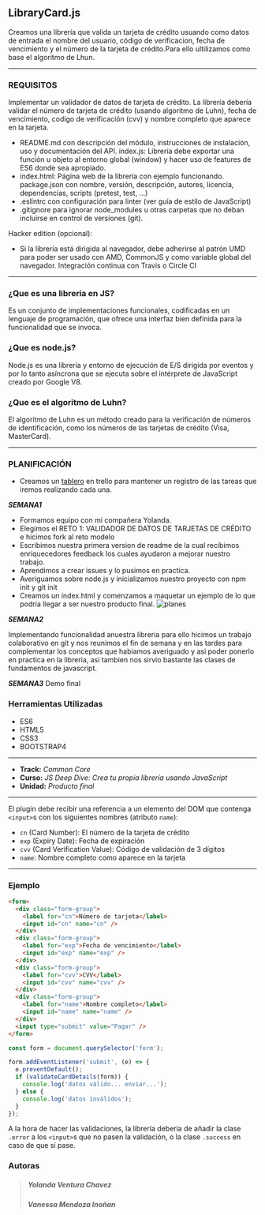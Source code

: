 ## LibraryCard.js

Creamos una librería que valida un tarjeta de crédito usuando como datos de entrada el nombre del usuario, código de verificacion, fecha de vencimiento y el número de la tarjeta de crédito.Para ello ultilizamos como base el algoritmo de Lhun.
___

### REQUISITOS
Implementar un validador de datos de tarjeta de crédito. La librería debería validar el número de tarjeta de crédito (usando algoritmo de Luhn), fecha de vencimiento, codigo de verificación (cvv) y nombre completo que aparece en la tarjeta.

+ README.md con descripción del módulo, instrucciones de instalación, uso y documentación del API.
index.js: Librería debe exportar una función u objeto al entorno global (window) y hacer uso de features de ES6 donde sea apropiado.
+ index.html: Página web de la librería con ejemplo funcionando.
package.json con nombre, versión, descripción, autores, licencia, dependencias, scripts (pretest, test, ...)
+ .eslintrc con configuración para linter (ver guía de estilo de JavaScript)
+ .gitignore para ignorar node_modules u otras carpetas que no deban incluirse en control de versiones (git).

Hacker edition (opcional):

+ Si la librería está dirigida al navegador, debe adherirse al patrón UMD para poder ser usado con AMD, CommonJS y como variable global del navegador.
Integración continua con Travis o Circle CI

___

### ¿Que es una libreria en JS?
Es un conjunto de implementaciones funcionales, codificadas en un lenguaje de programación, que ofrece una interfaz bien definida para la funcionalidad que se invoca.

### ¿Que es node.js?
Node.js es una librería y entorno de ejecución de E/S dirigida por eventos y por lo tanto asíncrona que se ejecuta sobre el intérprete de JavaScript creado por Google V8.

### ¿Que es el algoritmo de Luhn?
El algoritmo de Luhn es un método creado para la verificación de números de identificación, como los números de las tarjetas de crédito (Visa, MasterCard).

___

### PLANIFICACIÓN

+ Creamos un [tablero][trello] en trello para mantener un registro de las tareas que iremos realizando cada una.

 ___**SEMANA1**___
 
  + Formamos equipo con mi compañera Yolanda.
  + Elegimos el RETO 1: VALIDADOR DE DATOS DE TARJETAS DE CRÉDITO e hicimos fork al reto modelo
  + Escribimos nuestra primera version de readme de la cual recibimos enriquecedores feedback los cuales ayudaron a mejorar nuestro         trabajo.
  + Aprendimos a crear issues y lo pusimos en practica.
  + Averiguamos sobre node.js y inicializamos nuestro proyecto con npm init y git init
  + Creamos un index.html y comenzamos a maquetar un ejemplo de lo que podria llegar a ser nuestro producto final.
    ![planes](public/assets/img/1.png)
  
  ___**SEMANA2**___
  
  Implementando funcionalidad anuestra libreria para ello hicimos un trabajo colaborativo en git y nos reunimos el fin de semana y en     las tardes para complementar los conceptos que habiamos averiguado y asi poder ponerlo en practica en la libreria, asi tambien nos       sirvio bastante las clases de fundamentos de javascript.
  
  ___**SEMANA3**___
   Demo final
  
  
### Herramientas Utilizadas

+ ES6
+ HTML5
+ CSS3
+ BOOTSTRAP4
___


[trello]: https://trello.com/b/jyHMZGsC/plan-de-accion-libreria-validar-tarjeta
* **Track:** _Common Core_
* **Curso:** _JS Deep Dive: Crea tu propia librería usando JavaScript_
* **Unidad:** _Producto final_

***

El plugin debe recibir una referencia a un elemento del DOM que contenga
`<input>`s con los siguientes nombres (atributo `name`):

* `cn` (Card Number): El número de la tarjeta de crédito
* `exp` (Expiry Date): Fecha de expiración
* `cvv` (Card Verification Value): Código de validación de 3 dígitos
* `name`: Nombre completo como aparece en la tarjeta

___

### Ejemplo

```html
<form>
  <div class="form-group">
    <label for="cn">Número de tarjeta</label>
    <input id="cn" name="cn" />
  </div>
  <div class="form-group">
    <label for="exp">Fecha de vencimiento</label>
    <input id="exp" name="exp" />
  </div>
  <div class="form-group">
    <label for="cvv">CVV</label>
    <input id="cvv" name="cvv" />
  </div>
  <div class="form-group">
    <label for="name">Nombre completo</label>
    <input id="name" name="name" />
  </div>
  <input type="submit" value="Pagar" />
</form>
```

```js
const form = document.querySelector('form');

form.addEventListener('submit', (e) => {
  e.preventDefault();
  if (validateCardDetails(form)) {
    console.log('datos válido... enviar...');
  } else {
    console.log('datos inválidos');
  }
});
```

A la hora de hacer las validaciones, la librería debería de añadir la clase
`.error` a los `<input>`s que no pasen la validación, o la clase `.success`
en caso de que sí pase.

### **Autoras**

>##### Yolanda Ventura Chavez
>##### Vanessa Mendoza Inoñan
